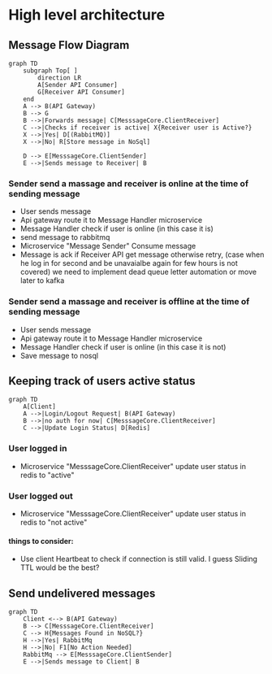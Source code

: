 # High level architecture

## Message Flow Diagram

```mermaid
graph TD
    subgraph Top[ ]
        direction LR
        A[Sender API Consumer]
        G[Receiver API Consumer]
    end
    A --> B(API Gateway)
    B --> G
    B -->|Forwards message| C[MesssageCore.ClientReceiver]
    C -->|Checks if receiver is active| X{Receiver user is Active?}
    X -->|Yes| D[(RabbitMQ)]
    X -->|No| R[Store message in NoSql]

    D --> E[MesssageCore.ClientSender]
    E -->|Sends message to Receiver| B
```

### Sender send a massage and receiver is online at the time of sending message 

* User sends message
* Api gateway route it to Message Handler microservice
* Message Handler check if user is online (in this case it is)
* send message to rabbitmq
* Microservice "Message Sender" Consume message
* Message is ack if Receiver API get message otherwise retry, (case when he log in for second and be unavaialbe again for few hours is not covered) we need to implement dead queue letter automation or move later to kafka

### Sender send a massage and receiver is offline at the time of sending message

* User sends message
* Api gateway route it to Message Handler microservice
* Message Handler check if user is online (in this case it is not)
* Save message to nosql

## Keeping track of users active status
``` mermaid
graph TD
    A[Client]
    A -->|Login/Logout Request| B(API Gateway)
    B -->|no auth for now| C[MesssageCore.ClientReceiver]
    C -->|Update Login Status| D[Redis]
```

### User logged in
* Microservice "MesssageCore.ClientReceiver" update user status in redis to "active"

### User logged out
* Microservice "MesssageCore.ClientReceiver" update user status in redis to "not active"

#### things to consider:
* Use client Heartbeat to check if connection is still valid. I guess Sliding TTL would be the best?

## Send undelivered messages

``` mermaid
graph TD
    Client <--> B(API Gateway)
    B --> C[MesssageCore.ClientReceiver]
    C --> H{Messages Found in NoSQL?}
    H -->|Yes| RabbitMq
    H -->|No| F1[No Action Needed]
    RabbitMq --> E[MesssageCore.ClientSender]
    E -->|Sends message to Client| B
```
